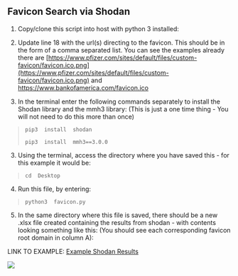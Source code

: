 ## Favicon Search via Shodan

1.  Copy/clone this script into host with python 3 installed: 
    
2.  Update line 18 with the url(s) directing to the favicon. This should be in the form of a comma separated list. You can see the examples already there are [https://www.pfizer.com/sites/default/files/custom-favicon/favicon.ico.png](https://www.pfizer.com/sites/default/files/custom-favicon/favicon.ico.png) and https://www.bankofamerica.com/favicon.ico
    
3.  In the terminal enter the following commands separately to install the Shodan library and the mmh3 library: (This is just a one time thing - You will not need to do this more than once)
   
>     pip3  install  shodan
>     
>     pip3  install  mmh3==3.0.0

3.  Using the terminal, access the directory where you have saved this - for this example it would be:

> `cd  Desktop`

4.  Run this file, by entering:
    

> `python3  favicon.py`

5.  In the same directory where this file is saved, there should be a new .xlsx file created containing the results from shodan - with contents looking something like this: (You should see each corresponding favicon root domain in column A):
    

LINK TO EXAMPLE: [Example Shodan Results](https://docs.google.com/spreadsheets/d/1Mgg8JCPWMkofkC08t4j_7meQUZbm1pU3Pm5BtjVM8xk/edit?usp=sharing)

![](https://lh7-us.googleusercontent.com/KyCJVAJOGwbwYK72F9t7O1e2rttwSW8AyVjDE_lM1j0Wlv0SSVnmg73L3U1NGTC4VI7tVhGyh_PqzabfDRCRPCqMckaVZfmJg8bLQHExX5mVS7JPnK2ahP_WTEe3DE9ByqkNw7w2NtQAGlwh_nbv9YU)

